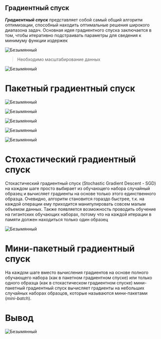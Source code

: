 Градиентный спуск
---


***Градиентный спуск*** представляет собой самый общий алгоритм оптимизации, способный находить оптимальные решения широкого диапазона задач. Основная идея градиентного спуска заключается в том, чтобы итеративно подстраивать параметры для сведения к минимуму функции издержек


![Безымянный](https://user-images.githubusercontent.com/29499863/78986290-7590a000-7b1a-11ea-9c34-a6a46ab18c8a.png)

> Необходимо масштабирование данных

![Безымянный](https://user-images.githubusercontent.com/29499863/78986346-a07af400-7b1a-11ea-8ffa-fece3be8d094.png)


# Пакетный градиентный спуск

![Безымянный](https://user-images.githubusercontent.com/29499863/78986420-bdafc280-7b1a-11ea-8ea3-8d2962a83b9f.png)


![Безымянный](https://user-images.githubusercontent.com/29499863/78986444-cef8cf00-7b1a-11ea-89a9-8fe9432a37c6.png)

![Безымянный](https://user-images.githubusercontent.com/29499863/78986479-e1730880-7b1a-11ea-8b3d-d01165e1af9f.png)

![Безымянный](https://user-images.githubusercontent.com/29499863/78986516-f780c900-7b1a-11ea-8538-aa0bff017f23.png)

![Безымянный](https://user-images.githubusercontent.com/29499863/78986554-0d8e8980-7b1b-11ea-8c7a-21c288320058.png)


# Стохастический градиентный спуск

Cтохастический градиентный спуск (Stochastic Gradient Descent - SGD) на каждом шаге просто выбирает из обучающего набора случайный образец и вычисляет градиенты на основе только этого единственного образца. Очевидно, алгоритм становится гораздо быстрее, т.к. на каждой операции ему приходится манипулировать совсем малым объемом данных. Также появляется возможность проводить обучение на гигантских обучающих наборах, потому что на каждой итерации в памяти должен находиться только один образец 

![Безымянный](https://user-images.githubusercontent.com/29499863/78986656-47f82680-7b1b-11ea-8e45-518e399c6030.png)


# Мини-пакетный градиентный спуск

На каждом шаге вместо вычисления градиентов на основе полного обучающего набора (как в пакетном градиентном спуске) или только одного образца (как в стохастическом градиентном спуске) мини-пакетный градиентный спуск вычисляет градиенты на небольших случайных наборах образцов, которые называются мини-пакетами (*mini-batch*). 

# Вывод

![Безымянный](https://user-images.githubusercontent.com/29499863/78986777-9d343800-7b1b-11ea-8596-edd0092a72f5.png)
